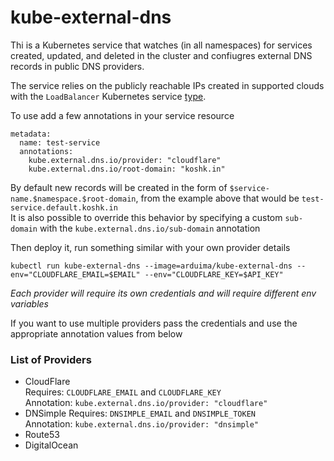 # kube-external-dns

Thi is a Kubernetes service that watches (in all namespaces) for services created, updated, and deleted in the cluster and confiugres external DNS records in public DNS providers.

The service relies on the publicly reachable IPs created in supported clouds with the `LoadBalancer` Kubernetes service [type](https://kubernetes.io/docs/user-guide/services/#type-loadbalancer). 

To use add a few annotations in your service resource
```
metadata:
  name: test-service
  annotations:
    kube.external.dns.io/provider: "cloudflare"
    kube.external.dns.io/root-domain: "koshk.in"
```
By default new records will be created in the form of `$service-name.$namespace.$root-domain`, from the example above that would be `test-service.default.koshk.in`  
It is also possible to override this behavior by specifying a custom `sub-domain` with the `kube.external.dns.io/sub-domain` annotation

Then deploy it, run something similar with your own provider details
```
kubectl run kube-external-dns --image=arduima/kube-external-dns --env="CLOUDFLARE_EMAIL=$EMAIL" --env="CLOUDFLARE_KEY=$API_KEY"
```
*Each provider will require its own credentials and will require different env variables*

If you want to use multiple providers pass the credentials and use the appropriate annotation values from below

### List of Providers
* CloudFlare  
Requires: `CLOUDFLARE_EMAIL` and `CLOUDFLARE_KEY`   
Annotation: `kube.external.dns.io/provider: "cloudflare"`  
* DNSimple
Requires: `DNSIMPLE_EMAIL` and `DNSIMPLE_TOKEN`   
Annotation: `kube.external.dns.io/provider: "dnsimple"`  
* Route53
* DigitalOcean
